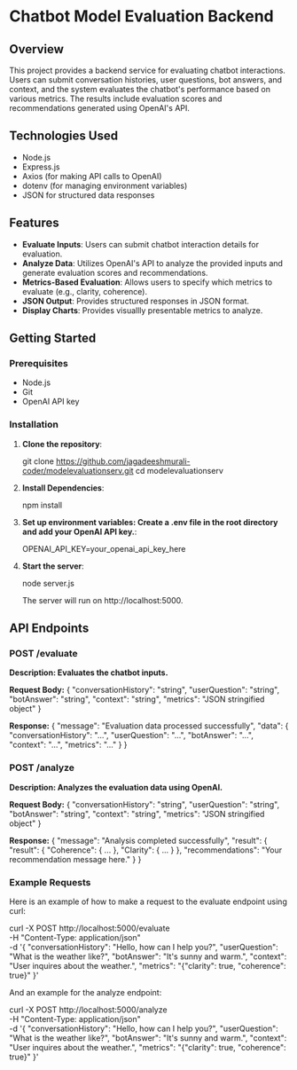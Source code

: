 # Chatbot Model Evaluation Backend

## Overview

This project provides a backend service for evaluating chatbot interactions. Users can submit conversation histories, user questions, bot answers, and context, and the system evaluates the chatbot's performance based on various metrics. The results include evaluation scores and recommendations generated using OpenAI's API.

## Technologies Used

- Node.js
- Express.js
- Axios (for making API calls to OpenAI)
- dotenv (for managing environment variables)
- JSON for structured data responses

## Features

- **Evaluate Inputs**: Users can submit chatbot interaction details for evaluation.
- **Analyze Data**: Utilizes OpenAI's API to analyze the provided inputs and generate evaluation scores and recommendations.
- **Metrics-Based Evaluation**: Allows users to specify which metrics to evaluate (e.g., clarity, coherence).
- **JSON Output**: Provides structured responses in JSON format.
- **Display Charts**: Provides visuallly presentable metrics to analyze.

## Getting Started

### Prerequisites

- Node.js
- Git
- OpenAI API key

### Installation

1. **Clone the repository**:

   git clone https://github.com/jagadeeshmurali-coder/modelevaluationserv.git
   cd modelevaluationserv

2. **Install Dependencies**:

    npm install

3. **Set up environment variables: Create a .env file in the root directory and add your OpenAI API key.**:

    OPENAI_API_KEY=your_openai_api_key_here

4. **Start the server**:

     node server.js     

    The server will run on http://localhost:5000.   

## API Endpoints

### POST /evaluate

**Description: Evaluates the chatbot inputs.**

**Request Body:**
{
  "conversationHistory": "string",
  "userQuestion": "string",
  "botAnswer": "string",
  "context": "string",
  "metrics": "JSON stringified object"
}

**Response:**
{
  "message": "Evaluation data processed successfully",
  "data": {
    "conversationHistory": "...",
    "userQuestion": "...",
    "botAnswer": "...",
    "context": "...",
    "metrics": "..."
  }
}

### POST /analyze
**Description: Analyzes the evaluation data using OpenAI.**

**Request Body:**
{
  "conversationHistory": "string",
  "userQuestion": "string",
  "botAnswer": "string",
  "context": "string",
  "metrics": "JSON stringified object"
}

**Response:**
{
  "message": "Analysis completed successfully",
  "result": {
    "result": {
      "Coherence": { ... },
      "Clarity": { ... }
    },
    "recommendations": "Your recommendation message here."
  }
}

### Example Requests

Here is an example of how to make a request to the evaluate endpoint using curl:

curl -X POST http://localhost:5000/evaluate \
-H "Content-Type: application/json" \
-d '{
  "conversationHistory": "Hello, how can I help you?",
  "userQuestion": "What is the weather like?",
  "botAnswer": "It's sunny and warm.",
  "context": "User inquires about the weather.",
  "metrics": "{\"clarity\": true, \"coherence\": true}"
}'

And an example for the analyze endpoint:

curl -X POST http://localhost:5000/analyze \
-H "Content-Type: application/json" \
-d '{
  "conversationHistory": "Hello, how can I help you?",
  "userQuestion": "What is the weather like?",
  "botAnswer": "It's sunny and warm.",
  "context": "User inquires about the weather.",
  "metrics": "{\"clarity\": true, \"coherence\": true}"
}'

